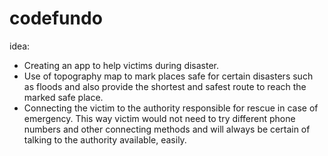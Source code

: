 # codefundo
idea:
  * Creating an app to help victims during disaster.
  * Use of topography map to mark places safe for certain disasters such as floods and also  provide the shortest and safest route to           reach the marked safe place.
  * Connecting the victim to the authority responsible for rescue in case of emergency. This way victim would not need to try different         phone numbers and other connecting methods and will always be certain of talking to the authority available, easily.
